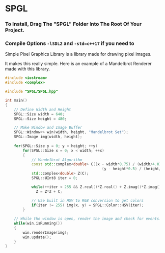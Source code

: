 # SPGL

### To Install, Drag The "SPGL" Folder Into The Root Of Your Project. 

### Compile Options `-lSDL2` and `-std=c++17` if you need to

Simple Pixel Graphics Library is a library made for drawing pixel images.

It makes this really simple. Here is an example of a Mandelbrot Renderer made with this library.

```cpp
#include <iostream>
#include <complex>

#include "SPGL/SPGL.hpp"

int main()
{
    // Define Width and Height
    SPGL::Size width = 640;
    SPGL::Size height = 480;

    // Make Window and Image Buffer
    SPGL::Window<> win(width, height, "Mandelbrot Set");
    SPGL::Image img(width, height);
    
    for(SPGL::Size y = 0; y < height; ++y)
        for(SPGL::Size x = 0; x < width; ++x)
        {
            // Mandelbrot Algorithm
            const std::complex<double> C((x - width*0.75) / (width/4.0),
                                            (y - height*0.5) / (height/3.0));
            std::complex<double> Z(C);
            SPGL::UInt8 iter = 0;

            while(++iter < 255 && Z.real()*Z.real() + Z.imag()*Z.imag() < 4)
              Z = Z*Z + C;

            // Use built in HSV to RGB conversion to get colors
            if(iter != 255) img(x, y) = SPGL::Color::HSV(iter);
        }
    
    // While the window is open, render the image and check for events.
    while(win.isRunning()) 
    {
        win.renderImage(img); 
        win.update(); 
    }
}
```
